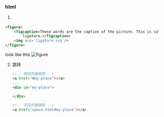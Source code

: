 ### html

1. **<figure>**

```html
<figure>
    <figcaption>These words are the caption of the picture. This is called a
        ligature.</figcaption>
    <img src='ligature.svg'/>
</figure>
```

look like this ![figure](/Users/float/Desktop/repo/collection/imgs/figure.png)

2. <a> 跳转

   ```html
   <!-- 相同页面跳转 -->
   <a href="#my-place"></a>
   ...
   <div id="my-place">
       
   </div>
   
   <!-- 不同页面跳转 -->
   <a href="space.html#my-place"></a>
   ```

   